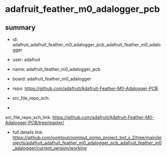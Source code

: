 # adafruit_feather_m0_adalogger_pcb
 
## summary 
* id: adafruit_adafruit_feather_m0_adalogger_pcb_adafruit_feather_m0_adalogger
* user: adafruit
* name: adafruit_feather_m0_adalogger_pcb
* board: adafruit_feather_m0_adalogger
* repo: https://github.com/adafruit/Adafruit-Feather-M0-Adalogger-PCB



* src_file_repo_sch: 
*
 src_file_repo_sch_link: https://github.com/adafruit/Adafruit-Feather-M0-Adalogger-PCB/tree/master/
* full details link: https://github.com/oomlout/oomlout_oomp_project_bot_v_2/tree/main/projects/adafruit_adafruit_feather_m0_adalogger_pcb_adafruit_feather_m0_adalogger/current_version/working  






